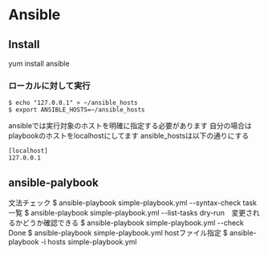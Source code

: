 # Ansible

## Install

yum install ansible

### ローカルに対して実行

```
$ echo "127.0.0.1" > ~/ansible_hosts
$ export ANSIBLE_HOSTS=~/ansible_hosts
```

ansibleでは実行対象のホストを明確に指定する必要があります
自分の場合は playbookのホストをlocalhostにしてます
ansible_hostsは以下の通りにする

```
[localhost]
127.0.0.1
```

## ansible-palybook

文法チェック
$ ansible-playbook simple-playbook.yml --syntax-check
task一覧
$ ansible-playbook simple-playbook.yml --list-tasks
dry-run　変更されるかどうか確認できる
$ ansible-playbook simple-playbook.yml --check
Done
$ ansible-playbook simple-playbook.yml
hostファイル指定
$ ansible-playbook -i hosts simple-playbook.yml 

